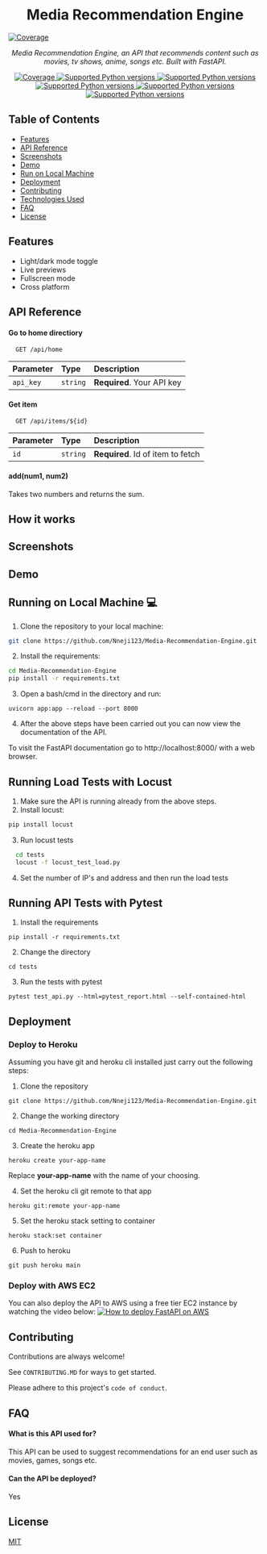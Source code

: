 <p align="center">
    <h1 align ="center"> Media Recommendation Engine</h1>
</p>
<a href="https://codecov.io/gh/tiangolo/fastapi" target="_blank">
    <img src="https://cdn.activestate.com/wp-content/uploads/2019/12/RecommendationEngine.png" alt="Coverage">
</a>
<p align="center">
    <em>Media Recommendation Engine, an API that recommends content such as movies, tv shows, anime, songs etc. Built with FastAPI.</em>
</p>
<p align="center">

<a href="https://codecov.io/gh/tiangolo/fastapi" target="_blank">
    <img src="https://img.shields.io/badge/Python-darkblue.svg?style=flat&logo=python&logoColor=white" alt="Coverage">
</a>
<a href="https://pypi.org/project/fastapi" target="_blank">
    <img src="https://img.shields.io/badge/sklearn-darkorange.svg?style=flat&logo=scikit-learn&logoColor=white" alt="Supported Python versions">
</a>
<a href="https://pypi.org/project/fastapi" target="_blank">
    <img src="https://img.shields.io/badge/FastAPI-darkgreen.svg?style=flat&logo=fastapi&logoColor=white" alt="Supported Python versions">
</a>

<a href="https://pypi.org/project/fastapi" target="_blank">
    <img src="https://img.shields.io/badge/Docker-blue?style=flat&logo=docker&logoColor=white" alt="Supported Python versions">
</a>
<a href="https://pypi.org/project/fastapi" target="_blank">
    <img src="https://img.shields.io/badge/build-passing-brightgreen.svg?style=flat" alt="Supported Python versions">
</a>
<a href="https://pypi.org/project/fastapi" target="_blank">
    <img src="https://img.shields.io/github/repo-size/Nneji123/Media-Recommendation-Engine" alt="Supported Python versions">
</a>
</p>

## Table of Contents
- [Features](#features)
- [API Reference](#api-reference)
- [Screenshots](#screenshots)
- [Demo](#demo)
- [Run on Local Machine](#running-on-local-machine-:computer:)
- [Deployment](#deployment)
- [Contributing](#contributing)
- [Technologies Used](#technologies-used)
- [FAQ](#faq)
- [License](#license)

## Features

- Light/dark mode toggle
- Live previews
- Fullscreen mode
- Cross platform

## API Reference

#### Go to home directiory

```http
  GET /api/home
```

| Parameter | Type     | Description                |
| :-------- | :------- | :------------------------- |
| `api_key` | `string` | **Required**. Your API key |

#### Get item

```http
  GET /api/items/${id}
```

| Parameter | Type     | Description                       |
| :-------- | :------- | :-------------------------------- |
| `id`      | `string` | **Required**. Id of item to fetch |

#### add(num1, num2)

Takes two numbers and returns the sum.
## How it works


## Screenshots

## Demo


## Running on Local Machine :computer:

1. Clone the repository to your local machine:
```bash
git clone https://github.com/Nneji123/Media-Recommendation-Engine.git
```    

2. Install the requirements:
```bash
cd Media-Recommendation-Engine
pip install -r requirements.txt
```
3. Open a bash/cmd in the directory and run:
```
uvicorn app:app --reload --port 8000
```
4. After the above steps have been carried out you can now view the documentation of the API.

To visit the FastAPI documentation go to http://localhost:8000/ with a web browser.
    
## Running Load Tests with Locust
1. Make sure the API is running already from the above steps.
2. Install locust:
```bash
pip install locust
```
3. Run locust tests
```bash
  cd tests
  locust -f locust_test_load.py
```
4. Set the number of IP's and address and then run the load tests

## Running API Tests with Pytest
1. Install the requirements
```
pip install -r requirements.txt
```
2. Change the directory
```
cd tests
```
3. Run the tests with pytest
```
pytest test_api.py --html=pytest_report.html --self-contained-html
```

## Deployment
### Deploy to Heroku
Assuming you have git and heroku cli installed just carry out the following steps:

1. Clone the repository

```
git clone https://github.com/Nneji123/Media-Recommendation-Engine.git
```

2. Change the working directory

```
cd Media-Recommendation-Engine
```

3. Create the heroku app

``` 
heroku create your-app-name 
```

Replace **your-app-name** with the name of your choosing.

4. Set the heroku cli git remote to that app

```
heroku git:remote your-app-name
```

5. Set the heroku stack setting to container
 
```
heroku stack:set container
```

6. Push to heroku
```
git push heroku main
```
### Deploy with AWS EC2
You can also deploy the API to AWS using a free tier EC2 instance by watching the video below:
[![How to deploy FastAPI on AWS](https://youtube-md.vercel.app/SgSnz7kW-Ko/640/360)](https://www.youtube.com/watch?v=SgSnz7kW-Ko)
</div>

## Contributing

Contributions are always welcome!

See `CONTRIBUTING.MD` for ways to get started.

Please adhere to this project's `code of conduct`.


## FAQ

#### What is this API used for?

This API can be used to suggest recommendations for an end user such as movies, games, songs etc.

#### Can the API be deployed?

Yes

## License

[MIT](https://github.com/Nneji123/Media-Recommendation-Engine/blob/main/LICENSE)









